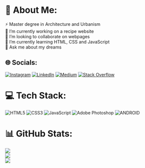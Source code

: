 # 💫 About Me:
⚡ Master degree in Architecture and Urbanism<br>🔭 I’m currently working on a recipe website<br>👯 I’m looking to collaborate on webpages<br>🌱 I’m currently learning HTML, CSS and JavaScript<br>💬 Ask me about my dreams<br>


## 🌐 Socials:
[![Instagram](https://img.shields.io/badge/Instagram-%23E4405F.svg?logo=Instagram&logoColor=white)](https://www.instagram.com/arthurbbotelho/) [![LinkedIn](https://img.shields.io/badge/LinkedIn-%230077B5.svg?logo=linkedin&logoColor=white)](https://www.linkedin.com/in/arthur-botelho-8ab547206/) [![Medium](https://img.shields.io/badge/Medium-12100E?logo=medium&logoColor=white)](https://medium.com/@emilioarthur19) [![Stack Overflow](https://img.shields.io/badge/-Stackoverflow-FE7A16?logo=stack-overflow&logoColor=white)](https://stackoverflow.com/users/18995296/arthur-botelho) 

# 💻 Tech Stack:
![HTML5](https://img.shields.io/badge/html5-%23E34F26.svg?style=for-the-badge&logo=html5&logoColor=white) ![CSS3](https://img.shields.io/badge/css3-%231572B6.svg?style=for-the-badge&logo=css3&logoColor=white) ![JavaScript](https://img.shields.io/badge/javascript-%23323330.svg?style=for-the-badge&logo=javascript&logoColor=%23F7DF1E) ![Adobe Photoshop](https://img.shields.io/badge/adobephotoshop-%2331A8FF.svg?style=for-the-badge&logo=adobephotoshop&logoColor=white) ![ANDROID](https://img.shields.io/badge/android-%2320232a.svg?style=for-the-badge&logo=android&logoColor=%a4c639)
# 📊 GitHub Stats:
![](https://github-readme-stats.vercel.app/api?username=ArthurBBotelho&theme=vue-dark&hide_border=true&include_all_commits=true&count_private=false)<br/>
![](https://github-readme-streak-stats.herokuapp.com/?user=ArthurBBotelho&theme=vue-dark&hide_border=true)<br/>
![](https://github-readme-stats.vercel.app/api/top-langs/?username=ArthurBBotelho&theme=vue-dark&hide_border=true&include_all_commits=true&count_private=false&layout=compact)
